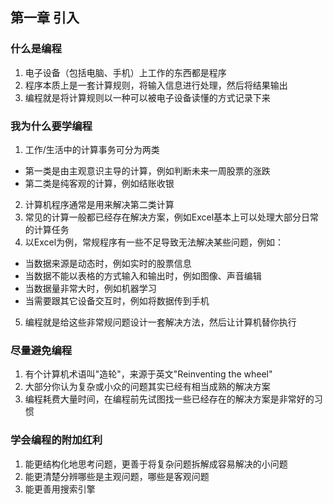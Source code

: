 
## 第一章 引入

### 什么是编程
1. 电子设备（包括电脑、手机）上工作的东西都是程序
2. 程序本质上是一套计算规则，将输入信息进行处理，然后将结果输出
3. 编程就是将计算规则以一种可以被电子设备读懂的方式记录下来

### 我为什么要学编程
1. 工作/生活中的计算事务可分为两类
* 第一类是由主观意识主导的计算，例如判断未来一周股票的涨跌
* 第二类是纯客观的计算，例如结账收银
2. 计算机程序通常是用来解决第二类计算
3. 常见的计算一般都已经存在解决方案，例如Excel基本上可以处理大部分日常的计算任务
4. 以Excel为例，常规程序有一些不足导致无法解决某些问题，例如：
* 当数据来源是动态时，例如实时的股票信息
* 当数据不能以表格的方式输入和输出时，例如图像、声音编辑
* 当数据量非常大时，例如机器学习
* 当需要跟其它设备交互时，例如将数据传到手机
5. 编程就是给这些非常规问题设计一套解决方法，然后让计算机替你执行

### 尽量避免编程
1. 有个计算机术语叫"造轮"，来源于英文"Reinventing the wheel"
2. 大部分你认为复杂或小众的问题其实已经有相当成熟的解决方案
3. 编程耗费大量时间，在编程前先试图找一些已经存在的解决方案是非常好的习惯

### 学会编程的附加红利
1. 能更结构化地思考问题，更善于将复杂问题拆解成容易解决的小问题
2. 能更清楚分辨哪些是主观问题，哪些是客观问题
3. 能更善用搜索引擎
